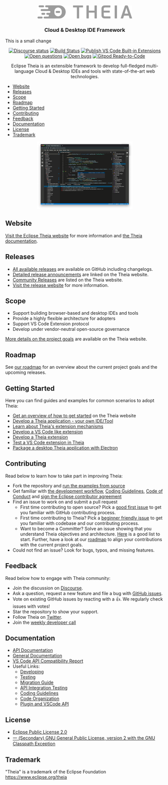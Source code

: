 <br/>
<div id="theia-logo" align="center">
    <br />
    <img src="https://raw.githubusercontent.com/eclipse-theia/theia/master/logo/theia-logo-gray.svg?sanitize=true" alt="Theia Logo" width="300"/>
    <h3>Cloud & Desktop IDE Framework</h3>
</div>

This is a small change

<div id="badges" align="center">

  [![Discourse status](https://img.shields.io/discourse/status?label=Chat&server=https%3A%2F%2Fcommunity.theia-ide.org%2F)](https://community.theia-ide.org/)
  [![Build Status](https://github.com/eclipse-theia/theia/workflows/Build/badge.svg?branch=master)](https://github.com/eclipse-theia/theia/actions?query=branch%3Amaster+event%3Apush+event%3Aschedule)
  [![Publish VS Code Built-in Extensions](https://github.com/eclipse-theia/vscode-builtin-extensions/actions/workflows/publish-vsx-latest.yml/badge.svg?branch=master)](https://github.com/eclipse-theia/vscode-builtin-extensions/actions/workflows/publish-vsx-latest.yml)
  [![Open questions](https://img.shields.io/badge/Open-questions-blue.svg?style=flat-curved)](https://github.com/eclipse-theia/theia/discussions/categories/q-a)
  [![Open bugs](https://img.shields.io/badge/Open-bugs-red.svg?style=flat-curved)](https://github.com/eclipse-theia/theia/labels/bug)
  [![Gitpod Ready-to-Code](https://img.shields.io/badge/Gitpod-Ready--to--Code-blue?logo=gitpod)](https://gitpod.io/#https://github.com/eclipse-theia/theia)

Eclipse Theia is an extensible framework to develop full-fledged multi-language Cloud & Desktop IDEs and tools with state-of-the-art web technologies.

</div>

- [Website](#website)
- [Releases](#releases)
- [Scope](#scope)
- [Roadmap](#roadmap)
- [Getting Started](#getting-started)
- [Contributing](#contributing)
- [Feedback](#feedback)
- [Documentation](#documentation)
- [License](#license)
- [Trademark](#trademark)

<div style='margin:0 auto;width:60%;'>

![Theia](https://raw.githubusercontent.com/eclipse-theia/theia/master/doc/images/theia-screenshot.png)

</div>

## Website

[Visit the Eclipse Theia website](http://www.theia-ide.org) for more information and [the Theia documentation](http://www.theia-ide.org/doc).

## Releases

- [All available releases](https://github.com/eclipse-theia/theia/releases) are available on GitHub including changelogs.
- [Detailed release announcements](https://theia-ide.org/resources/) are linked on the Theia website.
- [Community Releases](https://theia-ide.org/releases/) are listed on the Theia website.
- [Visit the release website](https://theia-ide.org/releases/) for more information.

## Scope

- Support building browser-based and desktop IDEs and tools
- Provide a highly flexible architecture for adopters
- Support VS Code Extension protocol
- Develop under vendor-neutral open-source governance

[More details on the project goals](https://theia-ide.org/docs/project_goals/) are available on the Theia website.

## Roadmap

See [our roadmap](https://github.com/eclipse-theia/theia/wiki/Eclipse-Theia-Roadmap) for an overview about the current project goals and the upcoming releases.

## Getting Started

Here you can find guides and examples for common scenarios to adopt Theia:

- [Get an overview of how to get started](https://theia-ide.org/#gettingstarted) on the Theia website
- [Develop a Theia application - your own IDE/Tool](https://www.theia-ide.org/doc/Composing_Applications.html)
- [Learn about Theia's extension mechanisms](https://theia-ide.org/docs/extensions/)
- [Develop a VS Code like extension](https://theia-ide.org/docs/authoring_vscode_extensions/)
- [Develop a Theia extension](http://www.theia-ide.org/doc/Authoring_Extensions.html)
- [Test a VS Code extension in Theia](https://github.com/eclipse-theia/theia/wiki/Testing-VS-Code-extensions)
- [Package a desktop Theia application with Electron](https://theia-ide.org/docs/blueprint_documentation/)

## Contributing

Read below to learn how to take part in improving Theia:

- Fork the repository and [run the examples from source](doc/Developing.md#quick-start)
- Get familiar with [the development workflow](doc/Developing.md), [Coding Guidelines](doc/coding-guidelines.md), [Code of Conduct](CODE_OF_CONDUCT.md) and [sign the Eclipse contributor agreement](CONTRIBUTING.md#eclipse-contributor-agreement)
- Find an issue to work on and submit a pull request
  - First time contributing to open source? Pick a [good first issue](https://github.com/eclipse-theia/theia/labels/good%20first%20issue) to get you familiar with GitHub contributing process.
  - First time contributing to Theia? Pick a [beginner friendly issue](https://github.com/eclipse-theia/theia/labels/beginners) to get you familiar with codebase and our contributing process.
  - Want to become a Committer? Solve an issue showing that you understand Theia objectives and architecture. [Here](https://github.com/eclipse-theia/theia/labels/help%20wanted) is a good list to start. Further, have a look at our [roadmap](https://github.com/eclipse-theia/theia/wiki/Roadmap) to align your contributions with the current project goals.
- Could not find an issue? Look for bugs, typos, and missing features.

## Feedback

Read below how to engage with Theia community:

- Join the discussion on [Discourse](https://community.theia-ide.org/).
- Ask a question, request a new feature and file a bug with [GitHub issues](https://github.com/eclipse-theia/theia/issues/new/choose).
- Vote on existing GitHub issues by reacting with a 👍. We regularly check issues with votes!
- Star the repository to show your support.
- Follow Theia on [Twitter](https://twitter.com/theia_ide).
- Join the [weekly developer call](https://github.com/eclipse-theia/theia/wiki/Dev-Meetings)

## Documentation

- [API Documentation](https://eclipse-theia.github.io/theia/docs/next/index.html)
- [General Documentation](https://theia-ide.org/docs/)
- [VS Code API Compatibility Report](https://eclipse-theia.github.io/vscode-theia-comparator/status.html)
- Useful Links:
  - [Developing](doc/Developing.md)
  - [Testing](doc/Testing.md)
  - [Migration Guide](doc/Migration.md)
  - [API Integration Testing](doc/api-testing.md)
  - [Coding Guidelines](doc/coding-guidelines.md)
  - [Code Organization](doc/code-organization.md)
  - [Plugin and VSCode API](doc/Plugin-API.md)

## License

- [Eclipse Public License 2.0](LICENSE-EPL)
- [一 (Secondary) GNU General Public License, version 2 with the GNU Classpath Exception](LICENSE-GPL-W-CLASSPATH-EXCEPTION)

## Trademark

"Theia" is a trademark of the Eclipse Foundation
<https://www.eclipse.org/theia>
